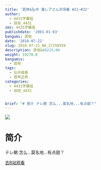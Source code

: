```yaml
---
title: '若林&弘中 激レアさん开场集 #21~#32'
author:
  - 4431字幕组
  - 叔叔_4431
zmz: 4431字幕组
publishdate: '2001-01-03'
bangumi: 其他
date: '2018-07-22'
slug: 2018-07-21_NA_27250559
description: 其他&#8226;NA
weight: 19278.0
bangumis:
  - 其他
tags:
  - 弘中绫香
  - 若林正恭
categories:
  - 4431字幕组
  - 叔叔_4431


brief: "# 简介 テレ朝 怎么...莫名地...有点甜？"
---
```

![](https://i.imgur.com/vUWFfIp.jpg)
# 简介  
テレ朝
怎么...莫名地...有点甜？  

[去B站观看](https://www.bilibili.com/video/av27250559/)
 
